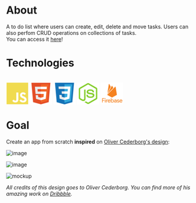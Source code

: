 # About
A to do list where users can create, edit, delete and move tasks. Users can also perfom CRUD operations on collections of tasks.<br>
You can access it <a href="https://tsks-app.herokuapp.com/">here</a>!

# Technologies
<div style="display: inline_block"><br>
  <img align="center" alt="Js" height="60" width="60" src="https://raw.githubusercontent.com/devicons/devicon/master/icons/javascript/javascript-plain.svg">
  <img align="center" alt="HTML" height="60" width="60" src="https://raw.githubusercontent.com/devicons/devicon/master/icons/html5/html5-original.svg">
  <img align="center" alt="CSS" height="60" width="60" src="https://raw.githubusercontent.com/devicons/devicon/master/icons/css3/css3-original.svg">
  <img align="center" alt="Node" height="60" width="60" src="https://raw.githubusercontent.com/devicons/devicon/master/icons/nodejs/nodejs-plain.svg">
  <img align="center" alt="Firebase" height="60" width="60" src="https://raw.githubusercontent.com/devicons/devicon/master/icons/firebase/firebase-plain-wordmark.svg">
</div>

# Goal
<p>Create an app from scratch <b>inspired</b> on <a href="https://dribbble.com/shots/15185058-Collection-Tasks">Oliver Cederborg's design</a>:</p>

![image](https://user-images.githubusercontent.com/77708400/131205901-733dbf34-ec96-48c3-b0e8-edeca2b1e6fa.png)

![image](https://user-images.githubusercontent.com/77708400/131197359-1ff372ea-1331-464b-a8eb-bf50bdfa7445.png)

![mockup](https://user-images.githubusercontent.com/77708400/129491876-ff60d5ee-9134-404a-87d4-472e9d7225b3.png)

<p><i>All credits of this design goes to Oliver Cederborg. You can find more of his amazing work on <a href="https://dribbble.com/oliver">Dribbble</a>.</i></p>
